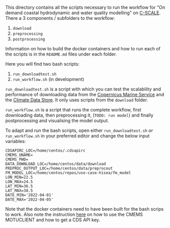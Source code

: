 This directory contains all the scripts necessary to run the workflow for "On demand coastal hydrodynamic and water quality modelling" on [C-SCALE](https://c-scale.eu/). There a 3 components / subfolders to the workflow:
1. `download`
2. `preprocessing`
3. `postprocessing`

Information on how to build the docker containers and how to run each of the scripts is in the `README.md` files under each folder.

Here you will find two bash scripts:
1. `run_downloadtest.sh`
2. `run_workflow.sh` (in development)

`run_downloadtest.sh` is a script with which you can test the scalability and performance of downloading data from the [Copernicus Marine Service](https://marine.copernicus.eu/) and the [Climate Data Store](https://cds.climate.copernicus.eu/). It only uses scripts from the `download` folder.

`run_workflow.sh` is a script that runs the complete workflow, first downloading data, then preprocessing it, (`TODO: run model`) and finally postprocessing and visualising the model output.

To adapt and run the bash scripts, open either `run_downloadtest.sh` or `run_workflow.sh` in your preferred editor and change the below input variables:
```
CDSAPIRC_LOC=/home/centos/.cdsapirc
CMEMS_UNAME=
CMEMS_PWD=
DATA_DOWNLOAD_LOC=/home/centos/data/download
PREPROC_OUTPUT_LOC=/home/centos/data/preprocout
FM_MODEL_LOC=/home/centos/repos/use-case-hisea/fm_model
LON_MIN=22.5
LON_MAX=24.5
LAT_MIN=36.5
LAT_MAX=38.5
DATE_MIN='2022-04-01'
DATE_MAX='2022-04-05'
```

Note that the docker containers need to have been built for the bash scrips to work. Also note the instruction [here](https://github.com/c-scale-community/use-case-hisea/tree/main/scripts/download) on how to use the CMEMS MOTUCLIENT and how to get a CDS API key.
